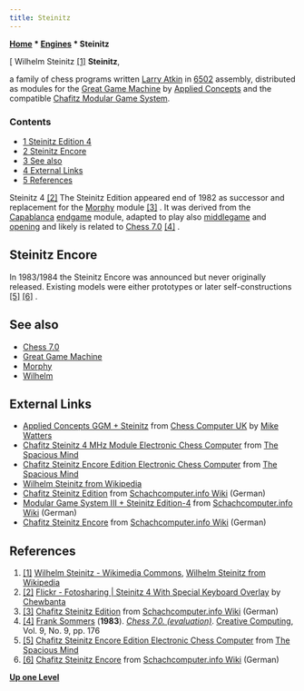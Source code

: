 ```yaml
---
title: Steinitz
---
```

**[Home](Home "Home") \* [Engines](Engines "Engines") \* Steinitz**



[ Wilhelm Steinitz <a id="cite-note-1" href="#cite-ref-1">[1]</a>
**Steinitz**,  

a family of chess programs written [Larry Atkin](Larry_Atkin "Larry Atkin") in [6502](6502 "6502") assembly, distributed as modules for the [Great Game Machine](Great_Game_Machine "Great Game Machine") by [Applied Concepts](Applied_Concepts "Applied Concepts") and the compatible [Chafitz Modular Game System](Chafitz_Modular_Game_System "Chafitz Modular Game System"). 




### Contents


* [1 Steinitz Edition 4](#steinitz-edition-4)
* [2 Steinitz Encore](#steinitz-encore)
* [3 See also](#see-also)
* [4 External Links](#external-links)
* [5 References](#references)






 [](http://www.flickr.com/photos/10261668@N05/858210787/sizes/o/in/set-72157600923816639/) Steinitz 4 <a id="cite-note-2" href="#cite-ref-2">[2]</a> 
The Steinitz Edition appeared end of 1982 as successor and replacement for the [Morphy](Morphy "Morphy") module <a id="cite-note-3" href="#cite-ref-3">[3]</a> . It was derived from the [Capablanca](Morphy#Capablanca "Morphy") [endgame](Endgame "Endgame") module, adapted to play also [middlegame](Middlegame "Middlegame") and [opening](Opening "Opening") and likely is related to [Chess 7.0](Chess_7.0 "Chess 7.0") <a id="cite-note-4" href="#cite-ref-4">[4]</a> .




## Steinitz Encore


In 1983/1984 the Steinitz Encore was announced but never originally released. Existing models were either prototypes or later self-constructions <a id="cite-note-5" href="#cite-ref-5">[5]</a> <a id="cite-note-6" href="#cite-ref-6">[6]</a> .



## See also


* [Chess 7.0](Chess_7.0 "Chess 7.0")
* [Great Game Machine](Great_Game_Machine "Great Game Machine")
* [Morphy](Morphy "Morphy")
* [Wilhelm](Wilhelm "Wilhelm")


## External Links


* [Applied Concepts GGM + Steinitz](http://www.chesscomputeruk.com/html/applied_concepts_ggm___steinit.html) from [Chess Computer UK](http://www.chesscomputeruk.com/index.html) by [Mike Watters](Mike_Watters "Mike Watters")
* [Chafitz Steinitz 4 MHz Module Electronic Chess Computer](http://www.spacious-mind.com/html/steinitz_4_mhz_module.html) from [The Spacious Mind](The_Spacious_Mind "The Spacious Mind")
* [Chafitz Steinitz Encore Edition Electronic Chess Computer](http://www.spacious-mind.com/html/steinitz_encore.html) from [The Spacious Mind](The_Spacious_Mind "The Spacious Mind")
* [Wilhelm Steinitz from Wikipedia](https://en.wikipedia.org/wiki/Wilhelm_Steinitz)
* [Chafitz Steinitz Edition](http://www.schach-computer.info/wiki/index.php/Chafitz_Steinitz_Edition) from [Schachcomputer.info Wiki](http://www.schach-computer.info/wiki/index.php/Hauptseite_En) (German)
* [Modular Game System III + Steinitz Edition-4](http://www.schach-computer.info/wiki/index.php/Modular_Game_System_III_%2B_Steinitz_Edition-4) from [Schachcomputer.info Wiki](http://www.schach-computer.info/wiki/index.php/Hauptseite_En) (German)
* [Chafitz Steinitz Encore](http://www.schach-computer.info/wiki/index.php/Chafitz_Steinitz_Encore) from [Schachcomputer.info Wiki](http://www.schach-computer.info/wiki/index.php/Hauptseite_En) (German)


## References


1. <a id="cite-ref-1" href="#cite-note-1">[1]</a> [Wilhelm Steinitz - Wikimedia Commons](https://commons.wikimedia.org/wiki/Wilhelm_Steinitz), [Wilhelm Steinitz from Wikipedia](https://en.wikipedia.org/wiki/Wilhelm_Steinitz)
2. <a id="cite-ref-2" href="#cite-note-2">[2]</a> [Flickr - Fotosharing | Steinitz 4 With Special Keyboard Overlay](http://www.flickr.com/photos/10261668@N05/858210787/in/set-72157600923816639/) by [Chewbanta](Steve_Blincoe "Steve Blincoe")
3. <a id="cite-ref-3" href="#cite-note-3">[3]</a> [Chafitz Steinitz Edition](http://www.schach-computer.info/wiki/index.php/Chafitz_Steinitz_Edition) from [Schachcomputer.info Wiki](http://www.schach-computer.info/wiki/index.php/Hauptseite_En) (German)
4. <a id="cite-ref-4" href="#cite-note-4">[4]</a> [Frank Sommers](http://www.atarimagazines.com/creative/index/index.php?author=Frank+Sommers) (**1983**). *[Chess 7.0. (evaluation)](http://www.atarimagazines.com/creative/v9n9/176_Chess_70.php)*. [Creative Computing](Creative_Computing "Creative Computing"), Vol. 9, No. 9, pp. 176
5. <a id="cite-ref-5" href="#cite-note-5">[5]</a> [Chafitz Steinitz Encore Edition Electronic Chess Computer](http://www.spacious-mind.com/html/steinitz_encore.html) from [The Spacious Mind](The_Spacious_Mind "The Spacious Mind")
6. <a id="cite-ref-6" href="#cite-note-6">[6]</a> [Chafitz Steinitz Encore](http://www.schach-computer.info/wiki/index.php/Chafitz_Steinitz_Encore) from [Schachcomputer.info Wiki](http://www.schach-computer.info/wiki/index.php/Hauptseite_En) (German)

**[Up one Level](Engines "Engines")**







 
